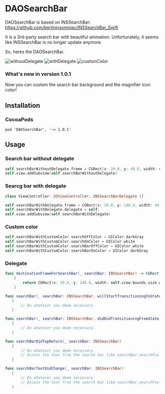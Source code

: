 # DAOSearchBar
DAOSearchBar is based on INSSearchBar: https://github.com/berlininsomniac/INSSearchBar_Swift

It is a 3rd-party search bar with beautiful animation. Unfortunately, it seems like INSSearchBar is no longer update anymore.

So, heres the DAOSearchBar.

![withoutDelegate](https://media.giphy.com/media/3o6vXWksaIn9OFF78I/giphy.gif)
![withDelegate](https://media.giphy.com/media/NEquunOmZLUv6/giphy.gif)
![customColor](https://media.giphy.com/media/EGECl0ncJTUME/giphy.gif)

### What's new in version 1.0.1 ###
Now you can custom the search bar background and the magnifier icon color!

## Installation ##
### CocoaPods ###
```
pod 'DAOSearchBar', '~> 1.0.1'
```
## Usage ##
### Search bar without delegate ###
```swift
self.searchBarWithoutDelegate.frame = CGRect(x: 20.0, y: 40.0, width: self.view.bounds.width - 40.0, height: 34.0)
self.view.addSubview(self.searchBarWithoutDelegate)
```

### Searcg bar with delegate ###
```swift
class ViewController: UIViewController, INSSearchBarDelegate {}
```

```swift
self.searchBarWithDelegate.frame = CGRect(x: 20.0, y: 140.0, width: 44.0, height: 34.0)
self.searchBarWithDelegate.delegate = self;
self.view.addSubview(self.searchBarWithDelegate)
```

### Custom color ###
```swift
self.searchBarWithCustomColor.searchOffColor = UIColor.darkGray
self.searchBarWithCustomColor.searchOnColor = UIColor.white
self.searchBarWithCustomColor.searchBarOffColor = UIColor.white
self.searchBarWithCustomColor.searchBarOnColor = UIColor.darkGray
```

### Delegate ###
```swift
func destinationFrameForSearchBar(_ searchBar: INSSearchBar) -> CGRect
    {
        return CGRect(x: 20.0, y: 140.0, width: self.view.bounds.size.width - 40.0, height: 34.0)
    }
 ```
 ```swift
 func searchBar(_ searchBar: INSSearchBar, willStartTransitioningToState destinationState: INSSearchBarState)
    {
        // Do whatever you deem necessary.
    }
 ```
 ```swift
 func searchBar(_ searchBar: INSSearchBar, didEndTransitioningFromState previousState: INSSearchBarState)
    {
        // Do whatever you deem necessary.
    }
 ```
 ```swift
 func searchBarDidTapReturn(_ searchBar: INSSearchBar)
    {
        // Do whatever you deem necessary.
        // Access the text from the search bar like searchBar.searchField.text	
    }
 ```
 ```swift
 func searchBarTextDidChange(_ searchBar: INSSearchBar)
    {
        // Do whatever you deem necessary.
        // Access the text from the search bar like searchBar.searchField.text
    }
 ```
 
